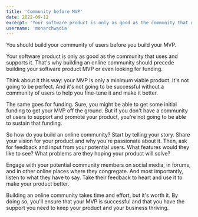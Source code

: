 ```yaml
---
title: 'Community before MVP'
date: 2022-09-12
excerpt: 'Your software product is only as good as the community that uses and supports it.'
username: 'monarchwadia'
---
```


You should build your community of users before you build your MVP.

Your software product is only as good as the community that uses and supports it. That's why building an online community should precede building your software product MVP or even looking for funding.

Think about it this way: your MVP is only a minimum viable product. It's not going to be perfect. And it's not going to be successful without a community of users to help you fine-tune it and make it better.

The same goes for funding. Sure, you might be able to get some initial funding to get your MVP off the ground. But if you don't have a community of users to support and promote your product, you're not going to be able to sustain that funding.

So how do you build an online community? Start by telling your story. Share your vision for your product and why you're passionate about it. Then, ask for feedback and input from your potential users. What features would they like to see? What problems are they hoping your product will solve?

Engage with your potential community members on social media, in forums, and in other online places where they congregate. And most importantly, listen to what they have to say. Take their feedback to heart and use it to make your product better.

Building an online community takes time and effort, but it's worth it. By doing so, you'll ensure that your MVP is successful and that you have the support you need to keep your product and your business thriving. 
